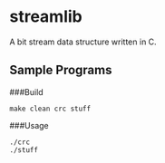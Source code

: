 # streamlib
A bit stream data structure written in C.

## Sample Programs
###Build
```
make clean crc stuff
```
###Usage
```
./crc
./stuff
```
